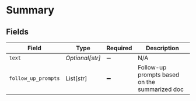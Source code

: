 # Summary


## Fields

| Field                                         | Type                                          | Required                                      | Description                                   |
| --------------------------------------------- | --------------------------------------------- | --------------------------------------------- | --------------------------------------------- |
| `text`                                        | *Optional[str]*                               | :heavy_minus_sign:                            | N/A                                           |
| `follow_up_prompts`                           | List[*str*]                                   | :heavy_minus_sign:                            | Follow-up prompts based on the summarized doc |